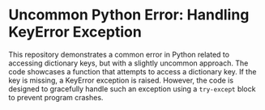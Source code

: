 # Uncommon Python Error: Handling KeyError Exception

This repository demonstrates a common error in Python related to accessing dictionary keys, but with a slightly uncommon approach.  The code showcases a function that attempts to access a dictionary key. If the key is missing, a KeyError exception is raised. However, the code is designed to gracefully handle such an exception using a `try-except` block to prevent program crashes.